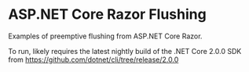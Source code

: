 # ASP.NET Core Razor Flushing
Examples of preemptive flushing from ASP.NET Core Razor.

To run, likely requires the latest nightly build of the .NET Core 2.0.0 SDK from https://github.com/dotnet/cli/tree/release/2.0.0
